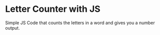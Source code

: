 # Letter Counter with JS
Simple JS Code that counts the letters in a word and gives you a number output.
